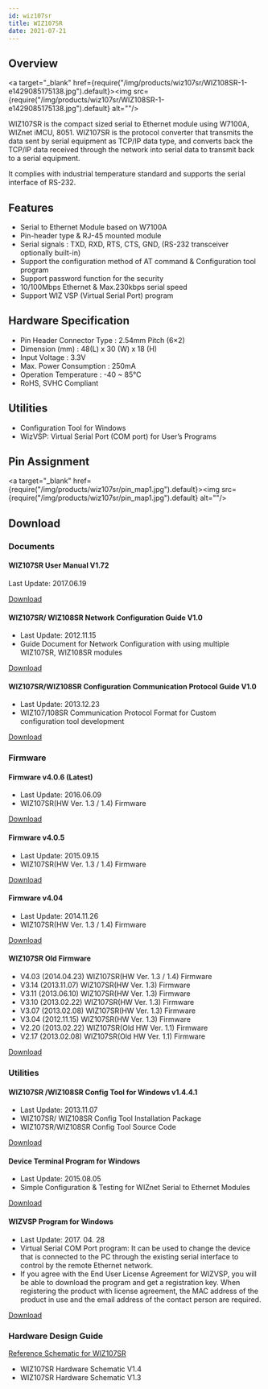 ```yaml
---
id: wiz107sr
title: WIZ107SR
date: 2021-07-21
---
```


## Overview

<a target="_blank" href={require("/img/products/wiz107sr/WIZ108SR-1-e1429085175138.jpg").default}><img src={require("/img/products/wiz107sr/WIZ108SR-1-e1429085175138.jpg").default} alt=""/></a>

WIZ107SR is the compact sized serial to Ethernet module using W7100A, WIZnet iMCU, 8051.  WIZ107SR is the protocol converter that transmits the data sent by serial equipment as TCP/IP data type, and converts back the TCP/IP data received through the network into serial data to transmit back to a serial equipment.

It complies with industrial temperature standard and supports the serial interface of RS-232.

## Features

- Serial to Ethernet Module based on W7100A
- Pin-header type & RJ-45 mounted module
- Serial signals : TXD, RXD, RTS, CTS, GND, (RS-232 transceiver optionally built-in)
- Support the configuration method of AT command & Configuration tool program
- Support password function for the security
- 10/100Mbps Ethernet & Max.230kbps serial speed
- Support WIZ VSP (Virtual Serial Port) program

## Hardware Specification

- Pin Header Connector Type : 2.54mm Pitch (6×2)
- Dimension (mm) : 48(L) x 30 (W) x 18 (H)
- Input Voltage : 3.3V
- Max. Power Consumption : 250mA
- Operation Temperature : -40 ~ 85℃
- RoHS, SVHC Compliant

## Utilities

- Configuration Tool for Windows
- WizVSP: Virtual Serial Port (COM port) for User’s Programs

## Pin Assignment

<a target="_blank" href={require("/img/products/wiz107sr/pin_map1.jpg").default}><img src={require("/img/products/wiz107sr/pin_map1.jpg").default} alt=""/></a>

## Download

### Documents

#### WIZ107SR User Manual V1.72

Last Update: 2017.06.19

<a href="/img/products/wiz107sr/WIZ107SR_UM.pdf" target="_blank">Download</a>

#### WIZ107SR/ WIZ108SR Network Configuration Guide V1.0

- Last Update: 2012.11.15
- Guide Document for Network Configuration with using multiple WIZ107SR, WIZ108SR modules

<a href="/img/products/wiz107sr/WIZ107SR_AN_Public_IP_v100E.pdf" target="_blank">Download</a>

#### WIZ107SR/WIZ108SR Configuration Communication Protocol Guide V1.0

- Last Update: 2013.12.23
- WIZ107/108SR Communication Protocol Format for Custom configuration tool development

<a href="/img/products/wiz107sr/WIZ107_108SR_AN_S2E-Programming-Guide_V100E.pdf" target="_blank">Download</a>

### Firmware

#### Firmware v4.0.6 (Latest)

- Last Update: 2016.06.09
- WIZ107SR(HW Ver. 1.3 / 1.4) Firmware

<a href="/img/products/wiz107sr/wiz107srv4_06.zip" target="_blank">Download</a>

#### Firmware v4.0.5

- Last Update: 2015.09.15
- WIZ107SR(HW Ver. 1.3 / 1.4) Firmware

<a href="/img/products/wiz107sr/wiz107srv4_05.zip" target="_blank">Download</a>

#### Firmware v4.04

- Last Update: 2014.11.26
- WIZ107SR(HW Ver. 1.3 / 1.4) Firmware

<a href="/img/products/wiz107sr/WIZ107SRv4_04.zip" target="_blank">Download</a>

#### WIZ107SR Old Firmware 

- V4.03 (2014.04.23) WIZ107SR(HW Ver. 1.3 / 1.4) Firmware
- V3.14 (2013.11.07) WIZ107SR(HW Ver. 1.3) Firmware
- V3.11 (2013.06.10) WIZ107SR(HW Ver. 1.3) Firmware
- V3.10 (2013.02.22) WIZ107SR(HW Ver. 1.3) Firmware
- V3.07 (2013.02.08) WIZ107SR(HW Ver. 1.3) Firmware
- V3.04 (2012.11.15) WIZ107SR(HW Ver. 1.3) Firmware
- V2.20 (2013.02.22) WIZ107SR(Old HW Ver. 1.1) Firmware
- V2.17 (2013.02.08) WIZ107SR(Old HW Ver. 1.1) Firmware

<a href="/img/products/wiz107sr/107_old_FW.zip" target="_blank">Download</a>

### Utilities

#### WIZ107SR /WIZ108SR Config Tool for Windows v1.4.4.1

- Last Update: 2013.11.07
- WIZ107SR/ WIZ108SR Config Tool Installation Package
- WIZ107SR/WIZ108SR Config Tool Source Code

<a href="/img/products/wiz107sr/WIZ107_108_config_tool.zip" target="_blank">Download</a>

#### Device Terminal Program for Windows

- Last Update: 2015.08.05
- Simple Configuration & Testing for WIZnet Serial to Ethernet Modules

<a href="/img/products/wiz100sr/Device_Terminal.zip" target="_blank">Download</a>

#### WIZVSP Program for Windows

- Last Update: 2017. 04. 28
- Virtual Serial COM Port program: It can be used to change the device that is connected to the PC through the existing serial interface to control by the remote Ethernet network.
- If you agree with the End User License Agreement for WIZVSP, you will be able to download the program and get a registration key. When registering the product with license agreement, the MAC address of the product in use and the email address of the contact person are required.

[Download](http://wizvsp.wiznet.io/)

### Hardware Design Guide

<a href="/img/products/wiz107sr/WIZ107SR_HW.zip" target="_blank">Reference Schematic for WIZ107SR</a>

- WIZ107SR Hardware Schematic V1.4
- WIZ107SR Hardware Schematic V1.3

